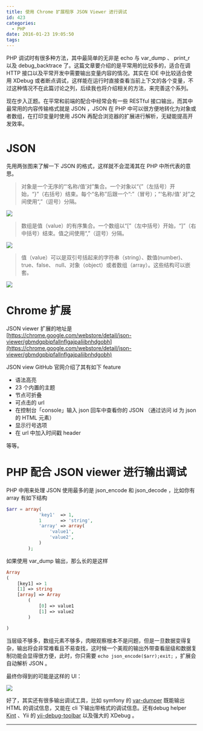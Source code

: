 ```yaml
---
title: 使用 Chrome 扩展程序 JSON Viewer 进行调试
id: 423
categories:
  - PHP
date: 2016-01-23 19:05:50
tags:
---
```


PHP 调试时有很多种方法，其中最简单的无非是 echo 与 var_dump 、 print_r 以及 debug_backtrace 了。这篇文章要介绍的是平常用的比较多的，适合在调 HTTP 接口以及平常开发中需要输出变量内容的情况。其实在 IDE 中比较适合使用 XDebug 或者断点调试，这样能在运行时直接查看当前上下文的各个变量，不过这种情况不在此篇讨论之列，后续我也将介绍相关的方法，来完善这个系列。

现在步入正题。在平常和前端的配合中经常会有一些 RESTful 接口输出，而其中最常用的内容传输格式就是 JSON ，JSON 在 PHP 中可以很方便地转化为对象或者数组，在打印变量时使用 JSON 再配合浏览器的扩展进行解析，无疑能提高开发效率。

# JSON

先用两张图来了解一下 JSON 的格式，这样就不会混淆其在 PHP 中所代表的意思。

> 对象是一个无序的“‘名称/值’对”集合。一个对象以“{”（左括号）开始，“}”（右括号）结束。每个“名称”后跟一个“:”（冒号）；“‘名称/值’ 对”之间使用“,”（逗号）分隔。

![](http://www.json.org/object.gif)

> 数组是值（value）的有序集合。一个数组以“[”（左中括号）开始，“]”（右中括号）结束。值之间使用“,”（逗号）分隔。

![](http://www.json.org/array.gif)

> 值（value）可以是双引号括起来的字符串（string）、数值(number)、true、false、 null、对象（object）或者数组（array）。这些结构可以嵌套。

![](http://www.json.org/value.gif)

# Chrome 扩展

JSON viewer 扩展的地址是 [https://chrome.google.com/webstore/detail/json-viewer/gbmdgpbipfallnflgajpaliibnhdgobh](https://chrome.google.com/webstore/detail/json-viewer/gbmdgpbipfallnflgajpaliibnhdgobh) 

JSON view GitHub 官网介绍了其有如下 feature

*   语法高亮
*   23 个内置的主题
*   节点可折叠
*   可点击的 url
*   在控制台「console」输入 json 回车中查看你的 JSON （通过访问 id 为 json 的 HTML 元素）
*   显示行号选项
*   在 url 中加入时间戳 header

等等。

# PHP 配合 JSON viewer 进行输出调试

PHP 中用来处理 JSON 使用最多的是 json_encode 和 json_decode ，比如你有 array 有如下结构
```php
$arr = array(
            'key1'  => 1,
            1       => 'string',
            'array' => array(
                'value1',
                'value2',
            )
        );
```

如果使用 var_dump 输出，那么长的是这样 
```php
Array
(
    [key1] => 1
    [1] => string
    [array] => Array
        (
            [0] => value1
            [1] => value2
        )

)
```

当层级不够多，数组元素不够多，肉眼观察根本不是问题，但是一旦数据变得复杂，输出将会非常难看且不易查找，这时候一个美观的输出外带查看层级和数据复制功能会显得很方便，此时，你只需要 `echo json_encode($arr);exit;` ，扩展会自动解析 JSON 。

最终你得到的可能是这样的 UI：

![](https://raw.githubusercontent.com/tulios/json-viewer/master/screenshot.png)

好了，其实还有很多输出调试工具，比如 symfony 的 [var-dumper](https://github.com/symfony/var-dumper) 既能输出 HTML 的调试信息，又能在 cli 下输出带格式的调试信息。还有debug helper [Kint](https://github.com/raveren/kint/) 、Yii 的 [yii-debug-toolbar](https://github.com/malyshev/yii-debug-toolbar) 以及强大的 XDebug 。

* * *